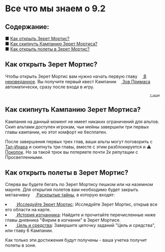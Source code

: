 <h1 id="guidestart">Все что мы знаем о 9.2</h1>

<nav class="toc">
  <h2>Содержание:</h2>
    ■ <a href="#unlockingzm">Как открыть Зерет Мортис?</a><br>
	■ <a href="#skipzm">Как скипнуть Кампанию Зерет Мортиса?</a><br>
	■ <a href="#flyingzm">Как открыть полеты в Зерет Мортис?</a><br>
</nav>

<h2 id="unlockingzm">Как открыть Зерет Мортис?</h2>

Чтобы открыть Зерет Мортис вам нужно начать первую главу <a href="https://ru.wowhead.com/storyline/into-the-unknown-1265"><img src=https://wow.zamimg.com/images/wow/icons/tiny/quest-start-campaign.gif width="12" height="12" float=down> В неизведанное</a>. Вы получите первый квест Кампании <a href="https://ru.wowhead.com/quest=64942/call-of-the-primus"><img src=https://wow.zamimg.com/images/wow/icons/tiny/quest-start-campaign.gif width="12" height="12" float=down> Зов Примаса</a> автоматически, сразу после входа в игру.
<p style="text-align:right;font-size:60%;"><a href="#guidestart">⇮ назад</a></p>

<h2 id="skipzm">Как скипнуть Кампанию Зерет Мортиса?</h2>
Кампания на данный момент не имеет никаких ограничений для альтов. Скип альтами доступен игрокам, чьи мейны завершили три первых главы кампании, но этот комфорт не бесплатен.

После завершения первых трех глав, ваши альты могут поговорить с <a href="https://ru.wowhead.com/npc=159478">Тал-Инара</a> и скипнуть три главы, вместе с этим разблокируется и ⚠ <a href="#pocopoc">Покопок</a>. Но за такой трюк вы потеряете почти 2к репутации с Просветленными.

<h2 id="#flyingzm">Как открыть полеты в Зерет Мортис?</h2>

Сперва вы будете бегать по Зерет Мортису пешком или на наземном маунте. Для открытия полетов вам необходимо будет закрыть метаачивку <a href="https://ru.wowhead.com/achievement=15514"><img src=https://wow.zamimg.com/images/wow/icons/tiny/inv_misc_map09.gif width="14" height="14" float=down> Раскрытые тайны</a>, в которую входят:

<li><a href="https://ru.wowhead.com/achievement=15224"><img src=https://wow.zamimg.com/images/wow/icons/tiny/achievement_zone_zerethmortis.gif width="14" height="14" float=down> Исследуйте Зерет Мортис</a>: Исследуйте Зерет Мортис, открыв все его области на карте.
<li><a href="https://ru.wowhead.com/achievement=15509"><img src=https://wow.zamimg.com/images/wow/icons/tiny/inv_inscription_vantusrune_progenitor.gif width="14" height="14" float=down> История изгнанника</a>: Найдите и прочитайте перечисленные ниже главы дневника "Фирим в изгнании" в Зерет Мортисе.
<li><a href="https://ru.wowhead.com/achievement=15518"><img src=https://wow.zamimg.com/images/wow/icons/tiny/inv_progenitorgeode.gif width="14" height="14" float=down> Цель и средства</a>: Завершите цепочку заданий "Цель и средства", или главу 6 Кампании.
    
Как только эти достижения будут получены - ваша учетка получит полеты в зоне.